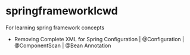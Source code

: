 # springframeworklcwd
For learning spring framework concepts


- Removing Complete XML for Spring Configuration | @Configuration | @ComponentScan | @Bean Annotation